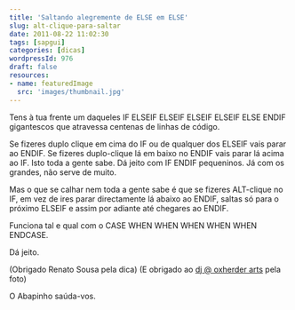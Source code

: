 ```yaml
---
title: 'Saltando alegremente de ELSE em ELSE'
slug: alt-clique-para-saltar
date: 2011-08-22 11:02:30
tags: [sapgui]
categories: [dicas]
wordpressId: 976
draft: false
resources:
- name: featuredImage
  src: 'images/thumbnail.jpg'
---
```

Tens à tua frente um daqueles IF ELSEIF ELSEIF ELSEIF ELSEIF ELSE ENDIF gigantescos que atravessa centenas de linhas de código.

Se fizeres duplo clique em cima do IF ou de qualquer dos ELSEIF vais parar ao ENDIF. Se fizeres duplo-clique lá em baixo no ENDIF vais parar lá acima ao IF. Isto toda a gente sabe. Dá jeito com IF ENDIF pequeninos. Já com os grandes, não serve de muito.

Mas o que se calhar nem toda a gente sabe é que se fizeres ALT-clique no IF, em vez de ires parar directamente lá abaixo ao ENDIF, saltas só para o próximo ELSEIF e assim por adiante até chegares ao ENDIF.

Funciona tal e qual com o CASE WHEN WHEN WHEN WHEN WHEN ENDCASE.

Dá jeito.

(Obrigado Renato Sousa pela dica)
(E obrigado ao [dj @ oxherder arts][1] pela foto)

O Abapinho saúda-vos.

   [1]: http://www.flickr.com/photos/oxherder/4529142926/
